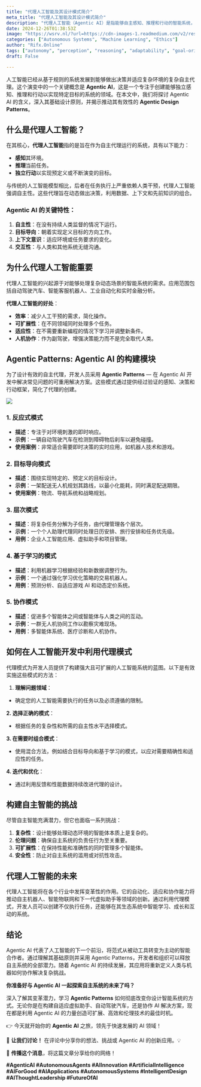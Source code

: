 ```yaml
---
title: "代理人工智能及其设计模式简介"
meta_title: "代理人工智能及其设计模式简介"
description: "代理人工智能（Agentic AI）是指能够自主感知、推理和行动的智能系统，强调自主性和目标导向，适应复杂环境。其设计模式（Agentic Patterns）提供了构建有效自主代理的框架，包括反应式、目标导向、层次、基于学习和协作模式。代理AI在自动驾驶、智能客服和工业自动化等领域具有重要应用，提升了效率和适应性。尽管面临复杂性、伦理和安全等挑战，代理AI的未来将推动智能机器人和物联网等创新。"
date: 2024-12-26T01:38:53Z
image: "https://wsrv.nl/?url=https://cdn-images-1.readmedium.com/v2/resize:fit:800/1*FzSFr1mu9QAjj620ViKaQQ.png"
categories: ["Autonomous Systems", "Machine Learning", "Ethics"]
author: "Rifx.Online"
tags: ["autonomy", "perception", "reasoning", "adaptability", "goal-orientation"]
draft: False

---
```






人工智能已经从基于规则的系统发展到能够做出决策并适应复杂环境的复杂自主代理。这个演变中的一个关键概念是 **Agentic AI**，这是一个专注于创建能够独立感知、推理和行动以实现特定目标的系统的领域。在本文中，我们将探讨 Agentic AI 的含义，深入其基础设计原则，并揭示推动其有效性的 **Agentic Design Patterns**。

## 什么是代理人工智能？

在其核心，**代理人工智能**指的是旨在作为自主代理运行的系统，具有以下能力：

* **感知**其环境。
* **推理**当前任务。
* **独立行动**以实现预定义或不断演变的目标。

与传统的人工智能模型相比，后者在任务执行上严重依赖人类干预，代理人工智能强调自主性。这些代理旨在动态做出决策，利用数据、上下文和先前知识的组合。

### Agentic AI 的关键特性：

1. **自主性**：在没有持续人类监督的情况下运行。
2. **目标导向**：朝着实现定义目标的方向工作。
3. **上下文意识**：适应环境或任务要求的变化。
4. **交互性**：与人类和其他系统无缝沟通。

## 为什么代理人工智能重要

代理人工智能的兴起源于对能够处理复杂动态场景的智能系统的需求。应用范围包括自动驾驶汽车、智能客服机器人、工业自动化和实时金融分析。

**代理人工智能的好处**：

* **效率**：减少人工干预的需求，简化操作。
* **可扩展性**：在不同领域同时处理多个任务。
* **适应性**：在不需要重新编程的情况下学习并调整新条件。
* **人机协作**：作为副驾驶，增强决策能力而不是完全取代人类。

## Agentic Patterns: Agentic AI 的构建模块

为了设计有效的自主代理，开发人员采用 **Agentic Patterns** — 在 Agentic AI 开发中解决常见问题的可重用解决方案。这些模式通过提供经过验证的感知、决策和行动框架，简化了代理的创建。

![](https://wsrv.nl/?url=https://cdn-images-1.readmedium.com/v2/resize:fit:800/1*OZbixcqMqDdi3NNbrFK9ow.png)

### 1\. 反应式模式

* **描述**：专注于对环境刺激的即时响应。
* **示例**：一辆自动驾驶汽车在检测到障碍物后刹车以避免碰撞。
* **使用案例**：非常适合需要即时决策的实时应用，如机器人技术和游戏。

### 2\. 目标导向模式

* **描述**：围绕实现特定的、预定义的目标设计。
* **示例**：一架配送无人机规划其路线，以最小化能耗，同时满足配送期限。
* **使用案例**：物流、导航系统和战略规划。

### 3\. 层次模式

* **描述**：将复杂任务分解为子任务，由代理管理各个层次。
* **示例**：一个个人助理代理同时处理日历安排、旅行安排和任务优先级。
* **用例**：企业人工智能应用、虚拟助手和项目管理。

### 4\. 基于学习的模式

* **描述**：利用机器学习根据经验和新数据调整行为。
* **示例**：一个通过强化学习优化策略的交易机器人。
* **用例**：预测分析、自适应游戏 AI 和动态定价系统。

### 5\. 协作模式

* **描述**：促进多个智能体之间或智能体与人类之间的互动。
* **示例**：一群无人机协同工作以勘察灾难现场。
* **用例**：多智能体系统、医疗诊断和人机协作。

## 如何在人工智能开发中利用代理模式

代理模式为开发人员提供了构建强大且可扩展的人工智能系统的蓝图。以下是有效实施这些模式的方法：

1. **理解问题领域**：
* 确定您的人工智能需要执行的任务以及必须遵循的限制。

**2\. 选择正确的模式**：

* 根据任务的复杂性和所需的自主性水平选择模式。

**3\. 在需要时组合模式**：

* 使用混合方法，例如结合目标导向和基于学习的模式，以应对需要精确性和适应性的任务。

**4\. 迭代和优化**：

* 通过利用反馈和性能数据持续改进代理的设计。

## 构建自主智能的挑战

尽管自主智能充满潜力，但它也面临一系列挑战：

1. **复杂性**：设计能够处理动态环境的智能体本质上是复杂的。
2. **伦理问题**：确保自主系统的负责任行为至关重要。
3. **可扩展性**：在保持性能和准确性的同时管理多个智能体。
4. **安全性**：防止对自主系统的滥用或对抗性攻击。

## 代理人工智能的未来

代理人工智能将在各个行业中发挥变革性的作用。它的自动化、适应和协作能力将推动自主机器人、智能物联网和下一代虚拟助手等领域的创新。通过利用代理模式，开发人员可以创建不仅执行任务，还能够在其生态系统中智能学习、成长和互动的系统。

## 结论

Agentic AI 代表了人工智能的下一个前沿，将范式从被动工具转变为主动的智能合作者。通过理解其基础原则并采用 Agentic Patterns，开发者和组织可以释放自主系统的全部潜力。随着 Agentic AI 的持续发展，其应用将重新定义人类与机器如何协作解决复杂挑战。

**你准备好与 Agentic AI 一起探索自主系统的未来了吗？**

深入了解其变革潜力，学习 **Agentic Patterns** 如何彻底改变你设计智能系统的方式。无论你是在构建自适应虚拟助手、自动驾驶汽车，还是协作 AI 解决方案，现在都是利用 Agentic AI 的力量创造可扩展、高效和伦理技术的最佳时机。

👉 今天就开始你的 **Agentic AI** 之旅，领先于快速发展的 AI 领域！

📩 **让我们讨论！** 在评论中分享你的想法、挑战或 Agentic AI 的创新应用。💡

🔗 **传播这个消息**，将这篇文章分享给你的网络！

**\#AgenticAI \#AutonomousAgents \#AIInnovation \#ArtificialIntelligence \#AIForGood \#AIApplications \#AutonomousSystems \#IntelligentDesign \#AIThoughtLeadership \#FutureOfAI**

